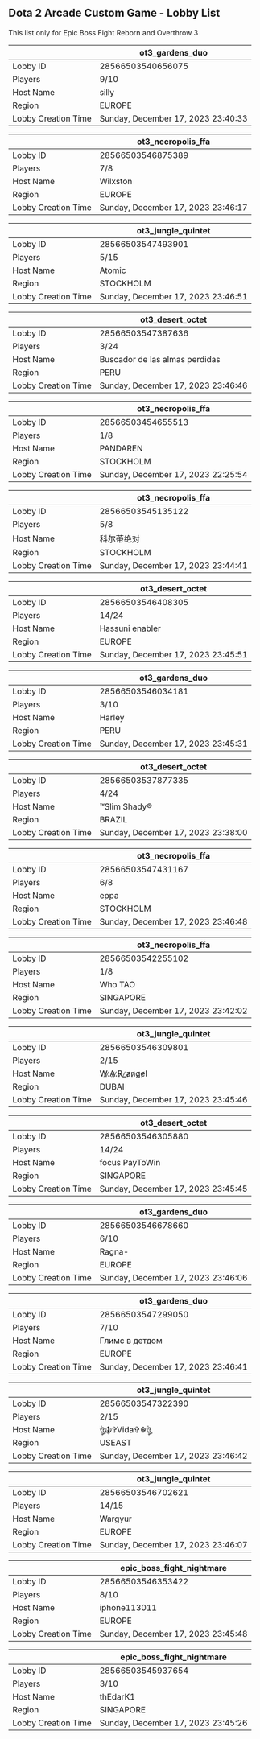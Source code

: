 ## Dota 2 Arcade Custom Game - Lobby List

This list only for Epic Boss Fight Reborn and Overthrow 3

|  | ot3_gardens_duo |
| ------ | ------ |
| Lobby ID | 28566503540656075 |
| Players | 9/10 |
| Host Name | silly |
| Region | EUROPE |
| Lobby Creation Time | Sunday, December 17, 2023 23:40:33 |


|  | ot3_necropolis_ffa |
| ------ | ------ |
| Lobby ID | 28566503546875389 |
| Players | 7/8 |
| Host Name | Wilxston |
| Region | EUROPE |
| Lobby Creation Time | Sunday, December 17, 2023 23:46:17 |


|  | ot3_jungle_quintet |
| ------ | ------ |
| Lobby ID | 28566503547493901 |
| Players | 5/15 |
| Host Name | Atomic |
| Region | STOCKHOLM |
| Lobby Creation Time | Sunday, December 17, 2023 23:46:51 |


|  | ot3_desert_octet |
| ------ | ------ |
| Lobby ID | 28566503547387636 |
| Players | 3/24 |
| Host Name | Buscador de las almas perdidas |
| Region | PERU |
| Lobby Creation Time | Sunday, December 17, 2023 23:46:46 |


|  | ot3_necropolis_ffa |
| ------ | ------ |
| Lobby ID | 28566503454655513 |
| Players | 1/8 |
| Host Name | PANDAREN |
| Region | STOCKHOLM |
| Lobby Creation Time | Sunday, December 17, 2023 22:25:54 |


|  | ot3_necropolis_ffa |
| ------ | ------ |
| Lobby ID | 28566503545135122 |
| Players | 5/8 |
| Host Name | 科尔蒂绝对 |
| Region | STOCKHOLM |
| Lobby Creation Time | Sunday, December 17, 2023 23:44:41 |


|  | ot3_desert_octet |
| ------ | ------ |
| Lobby ID | 28566503546408305 |
| Players | 14/24 |
| Host Name | Hassuni enabler |
| Region | EUROPE |
| Lobby Creation Time | Sunday, December 17, 2023 23:45:51 |


|  | ot3_gardens_duo |
| ------ | ------ |
| Lobby ID | 28566503546034181 |
| Players | 3/10 |
| Host Name | Harley |
| Region | PERU |
| Lobby Creation Time | Sunday, December 17, 2023 23:45:31 |


|  | ot3_desert_octet |
| ------ | ------ |
| Lobby ID | 28566503537877335 |
| Players | 4/24 |
| Host Name | ™Slim Shady® |
| Region | BRAZIL |
| Lobby Creation Time | Sunday, December 17, 2023 23:38:00 |


|  | ot3_necropolis_ffa |
| ------ | ------ |
| Lobby ID | 28566503547431167 |
| Players | 6/8 |
| Host Name | eppa |
| Region | STOCKHOLM |
| Lobby Creation Time | Sunday, December 17, 2023 23:46:48 |


|  | ot3_necropolis_ffa |
| ------ | ------ |
| Lobby ID | 28566503542255102 |
| Players | 1/8 |
| Host Name | Who TAO |
| Region | SINGAPORE |
| Lobby Creation Time | Sunday, December 17, 2023 23:42:02 |


|  | ot3_jungle_quintet |
| ------ | ------ |
| Lobby ID | 28566503546309801 |
| Players | 2/15 |
| Host Name | W̷.̷A̷.̷R̷_̷a̷n̷g̷e̷l |
| Region | DUBAI |
| Lobby Creation Time | Sunday, December 17, 2023 23:45:46 |


|  | ot3_desert_octet |
| ------ | ------ |
| Lobby ID | 28566503546305880 |
| Players | 14/24 |
| Host Name | focus PayToWin |
| Region | SINGAPORE |
| Lobby Creation Time | Sunday, December 17, 2023 23:45:45 |


|  | ot3_gardens_duo |
| ------ | ------ |
| Lobby ID | 28566503546678660 |
| Players | 6/10 |
| Host Name | Ragna- |
| Region | EUROPE |
| Lobby Creation Time | Sunday, December 17, 2023 23:46:06 |


|  | ot3_gardens_duo |
| ------ | ------ |
| Lobby ID | 28566503547299050 |
| Players | 7/10 |
| Host Name | Глимс в детдом |
| Region | EUROPE |
| Lobby Creation Time | Sunday, December 17, 2023 23:46:41 |


|  | ot3_jungle_quintet |
| ------ | ------ |
| Lobby ID | 28566503547322390 |
| Players | 2/15 |
| Host Name | ঔৣ☬✞Vida✞☬ঔৣ |
| Region | USEAST |
| Lobby Creation Time | Sunday, December 17, 2023 23:46:42 |


|  | ot3_jungle_quintet |
| ------ | ------ |
| Lobby ID | 28566503546702621 |
| Players | 14/15 |
| Host Name | Wargyur |
| Region | EUROPE |
| Lobby Creation Time | Sunday, December 17, 2023 23:46:07 |


|  | epic_boss_fight_nightmare |
| ------ | ------ |
| Lobby ID | 28566503546353422 |
| Players | 8/10 |
| Host Name | iphone113011 |
| Region | EUROPE |
| Lobby Creation Time | Sunday, December 17, 2023 23:45:48 |


|  | epic_boss_fight_nightmare |
| ------ | ------ |
| Lobby ID | 28566503545937654 |
| Players | 3/10 |
| Host Name | thEdarK1 |
| Region | SINGAPORE |
| Lobby Creation Time | Sunday, December 17, 2023 23:45:26 |


